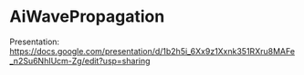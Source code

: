 # AiWavePropagation

Presentation: https://docs.google.com/presentation/d/1b2h5i_6Xx9z1Xxnk351RXru8MAFe_n2Su6NhIUcm-Zg/edit?usp=sharing
